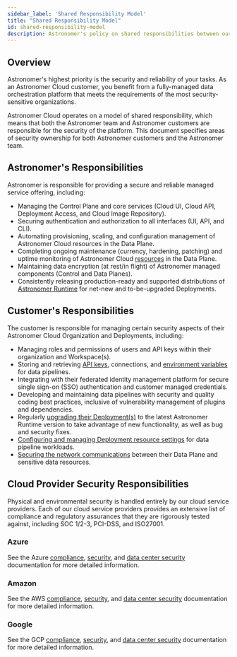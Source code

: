 ```yaml
---
sidebar_label: 'Shared Responsibility Model'
title: "Shared Responsibility Model"
id: shared-responsibility-model
description: Astronomer's policy on shared responsibilities between our team and our customers.
---
```


## Overview

Astronomer's highest priority is the security and reliability of your tasks. As an Astronomer Cloud customer, you benefit from a fully-managed data orchestration platform that meets the requirements of the most security-sensitive organizations.

Astronomer Cloud operates on a model of shared responsibility, which means that both the Astronomer team and Astronomer customers are responsible for the security of the platform. This document specifies areas of security ownership for both Astronomer customers and the Astronomer team.

## Astronomer's Responsibilities

Astronomer is responsible for providing a secure and reliable managed service offering, including:

- Managing the Control Plane and core services (Cloud UI, Cloud API, Deployment Access, and Cloud Image Repository).
- Securing authentication and authorization to all interfaces (UI, API, and CLI).
- Automating provisioning, scaling, and configuration management of Astronomer Cloud resources in the Data Plane.
- Completing ongoing maintenance (currency, hardening, patching) and uptime monitoring of Astronomer Cloud [resources](resource-reference-aws.md) in the Data Plane.
- Maintaining data encryption (at rest/in flight) of Astronomer managed components (Control and Data Planes).
- Consistently releasing production-ready and supported distributions of [Astronomer Runtime](upgrade-runtime.md) for net-new and to-be-upgraded Deployments.

## Customer's Responsibilities  

The customer is responsible for managing certain security aspects of their Astronomer Cloud Organization and Deployments, including:

- Managing roles and permissions of users and API keys within their organization and Workspace(s).
- Storing and retrieving [API keys](api-keys.md), connections, and [environment variables](environment-variables.md) for data pipelines.
- Integrating with their federated identity management platform for secure single sign-on (SSO) authentication and customer managed credentials.
- Developing and maintaining data pipelines with security and quality coding best practices, inclusive of vulnerability management of plugins and dependencies.
- Regularly [upgrading their Deployment(s)](upgrade-runtime.md) to the latest Astronomer Runtime version to take advantage of new functionality, as well as bug and security fixes.
- [Configuring and managing Deployment resource settings](configure-deployment.md) for data pipeline workloads.
- [Securing the network communications](install-aws.md#step-4-let-astronomer-complete-the-install) between their Data Plane and sensitive data resources.

## Cloud Provider Security Responsibilities

Physical and environmental security is handled entirely by our cloud service providers. Each of our cloud service providers provides an extensive list of compliance and regulatory assurances that they are rigorously tested against, including SOC 1/2-3, PCI-DSS, and ISO27001.

### Azure

See the Azure [compliance](https://azure.microsoft.com/en-ca/overview/trusted-cloud/compliance/), [security](https://azure.microsoft.com/en-ca/overview/security/), and [data center security](https://azure.microsoft.com/en-ca/global-infrastructure/) documentation for more detailed information.

### Amazon

See the AWS [compliance](https://aws.amazon.com/compliance/), [security](https://aws.amazon.com/security/), and [data center security](https://aws.amazon.com/compliance/data-center/controls/) documentation for more detailed information.

### Google

See the GCP [compliance](https://cloud.google.com/security/compliance), [security](https://cloud.google.com/security), and [data center security](https://cloud.google.com/security/infrastructure) documentation for more detailed information.
